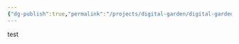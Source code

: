 ```yaml
---
{"dg-publish":true,"permalink":"/projects/digital-garden/digital-garden/","tags":["gardenEntry"]}
---
```


test
